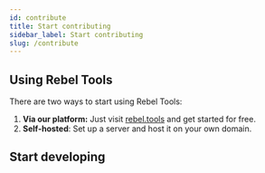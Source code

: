 ```yaml
---
id: contribute
title: Start contributing
sidebar_label: Start contributing
slug: /contribute
---
```


## Using Rebel Tools
There are two ways to start using Rebel Tools:

1. **Via our platform:** Just visit [rebel.tools](https://rebel.tools) and get started for free.
2. **Self-hosted**: Set up a server and host it on your own domain.

## Start developing
